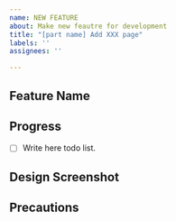 ```yaml
---
name: NEW FEATURE
about: Make new feautre for development
title: "[part name] Add XXX page"
labels: ''
assignees: ''

---
```


## Feature Name

<!-- Write page name -->

## Progress

- [ ] Write here todo list.

## Design Screenshot

## Precautions
